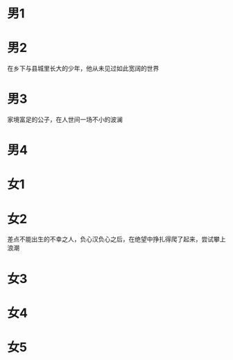 # 男1

# 男2
在乡下与县城里长大的少年，他从未见过如此宽阔的世界

# 男3
家境富足的公子，在人世间一场不小的波澜

# 男4

# 女1

# 女2
差点不能出生的不幸之人，负心汉负心之后，在绝望中挣扎得爬了起来，尝试攀上浪潮

# 女3

# 女4

# 女5